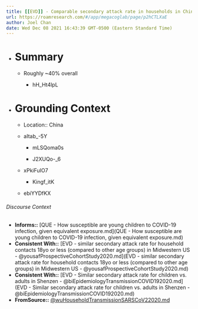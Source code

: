 ```yaml
---
title: [[EVD]] - Comparable secondary attack rate in households in China for children under 3 compared to other age groups - [[@wuHouseholdTransmissionSARSCoV22020]]
url: https://roamresearch.com/#/app/megacoglab/page/p2hCTLXaE
author: Joel Chan
date: Wed Dec 08 2021 16:43:39 GMT-0500 (Eastern Standard Time)
---
```


- # Summary

    - Roughly ~40% overall

        - hH_Ht4lpL
- # Grounding Context

    - Location:: China

    - aItab_-5Y

        - mLSQoma0s

        - J2XUQo-_6

    - xPkiFuIO7

        - Kingf_itK

    - ebiYYDfKX

###### Discourse Context

- **Informs::** [QUE - How susceptible are young children to COVID-19 infection, given equivalent exposure.md](QUE - How susceptible are young children to COVID-19 infection, given equivalent exposure.md)
- **Consistent With::** [EVD - similar secondary attack rate for household contacts 18yo or less (compared to other age groups) in Midwestern US - @yousafProspectiveCohortStudy2020.md](EVD - similar secondary attack rate for household contacts 18yo or less (compared to other age groups) in Midwestern US - @yousafProspectiveCohortStudy2020.md)
- **Consistent With::** [EVD - Similar secondary attack rate for children vs. adults in Shenzen - @biEpidemiologyTransmissionCOVID192020.md](EVD - Similar secondary attack rate for children vs. adults in Shenzen - @biEpidemiologyTransmissionCOVID192020.md)
- **FromSource::** [@wuHouseholdTransmissionSARSCoV22020.md](@wuHouseholdTransmissionSARSCoV22020.md)

